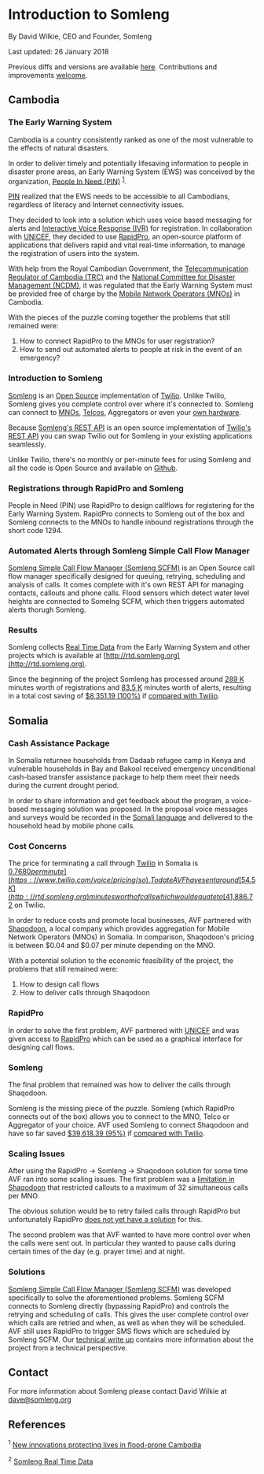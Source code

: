 # Introduction to Somleng

By David Wilkie, CEO and Founder, Somleng

Last updated: 26 January 2018

Previous diffs and versions are available [here](https://github.com/somleng/somleng-project/commits/master/docs/introduction_for_development_organizations.md). Contributions and improvements [welcome](https://github.com/somleng/somleng-project/pulls).

## Cambodia

### The Early Warning System

Cambodia is a country consistently ranked as one of the most vulnerable to the effects of natural disasters.

In order to deliver timely and potentially lifesaving information to people in disaster prone areas, an Early Warning System (EWS) was conceived by the organization, [People In Need (PIN)](https://www.clovekvtisni.cz/en/what-we-do/humanitarian-aid-and-development/cambodia) <sup>[1](#footnote-ews-article)</sup>.

[PIN](https://www.clovekvtisni.cz/en/what-we-do/humanitarian-aid-and-development/cambodia) realized that the EWS needs to be accessible to all Cambodians, regardless of literacy and Internet connectivity issues.

They decided to look into a solution which uses voice based messaging for alerts and [Interactive Voice Response (IVR)](https://en.wikipedia.org/wiki/Interactive_voice_response) for registration. In collaboration with [UNICEF](https://www.unicef.org/cambodia), they decided to use [RapidPro](http://rapidpro.io/), an open-source platform of applications that delivers rapid and vital real-time information, to manage the registration of users into the system.

With help from the Royal Cambodian Government, the [Telecommunication Regulator of Cambodia (TRC)](https://www.trc.gov.kh) and the [National Committee for Disaster Management (NCDM)](http://www.ncdm.gov.kh/), it was regulated that the Early Warning System must be provided free of charge by the [Mobile Network Operators (MNOs)](https://en.wikipedia.org/wiki/Mobile_network_operator) in Cambodia.

With the pieces of the puzzle coming together the problems that still remained were:

1. How to connect RapidPro to the MNOs for user registration?
2. How to send out automated alerts to people at risk in the event of an emergency?

### Introduction to Somleng

[Somleng](http://www.somleng.org/) is an [Open Source](https://en.wikipedia.org/wiki/Open-source_software) implementation of [Twilio](https://www.twilio.com/). Unlike Twilio, Somleng gives you complete control over where it's connected to. Somleng can connect to [MNOs](https://en.wikipedia.org/wiki/Mobile_network_operator), [Telcos](https://en.wikipedia.org/wiki/Telephone_company), Aggregators or even your [own hardware](https://en.wikipedia.org/wiki/SIM_box).

Because [Somleng's REST API](https://github.com/somleng/twilreapi) is an open source implementation of [Twilio's REST API](https://www.twilio.com/docs/api/rest) you can swap Twilio out for Somleng in your existing applications seamlessly.

Unlike Twilio, there's no monthly or per-minute fees for using Somleng and all the code is Open Source and available on [Github](https://github.com/somleng).

### Registrations through RapidPro and Somleng

People in Need (PIN) use RapidPro to design callflows for registering for the Early Warning System. RapidPro connects to Somleng out of the box and Somleng connects to the MNOs to handle inbound registrations through the short code 1294.

### Automated Alerts through Somleng Simple Call Flow Manager

[Somleng Simple Call Flow Manager (Somleng SCFM)](https://github.com/somleng/somleng-scfm) is an Open Source call flow manager specifically designed for queuing, retrying, scheduling and analysis of calls. It comes complete with it's own REST API for managing contacts, callouts and phone calls. Flood sensors which detect water level heights are connected to Somelng SCFM, which then triggers automated alerts thorugh Somleng.

### Results

Somleng collects [Real Time Data](http://rtd.somleng.org) from the Early Warning System and other projects which is available at [http://rtd.somleng.org](http://rtd.somleng.org).

Since the beginning of the project Somleng has processed around [289 K](http://rtd.somleng.org) minutes worth of registrations and [83.5 K](http://rtd.somleng.org) minutes worth of alerts, resulting in a total cost saving of [$8,351.19 (100%)](http://rtd.somleng.org) if [compared with Twilio](https://www.twilio.com/voice/pricing/kh).

## Somalia

### Cash Assistance Package

In Somalia returnee households from Dadaab refugee camp in Kenya and vulnerable households in Bay and Bakool received emergency unconditional cash-based transfer assistance package to help them meet their needs during the current drought period.

In order to share information and get feedback about the program, a voice-based messaging solution was proposed. In the proposal voice messages and surveys would be recorded in the [Somali language](https://en.wikipedia.org/wiki/Somali_language) and delivered to the household head by mobile phone calls.

### Cost Concerns

The price for terminating a call through [Twilio](https://www.twilio.com/) in Somalia is [$0.7680 per minute](https://www.twilio.com/voice/pricing/so). To date AVF have sent around [54.5 K](http://rtd.somleng.org) minutes worth of calls which would equate to [$41,886.72](http://rtd.somleng.org) on Twilio.

In order to reduce costs and promote local businesses, AVF partnered with [Shaqodoon](http://shaqodoon.org/technology/), a local company which provides aggregation for Mobile Network Operators (MNOs) in Somalia. In comparison, Shaqodoon's pricing is between $0.04 and $0.07 per minute depending on the MNO.

With a potential solution to the economic feasibility of the project, the problems that still remained were:

1. How to design call flows
2. How to deliver calls through Shaqodoon

### RapidPro

In order to solve the first problem, AVF partnered with [UNICEF](https://www.unicef.org/somalia) and was given access to [RapidPro](http://rapidpro.io/) which can be used as a graphical interface for designing call flows.

### Somleng

The final problem that remained was how to deliver the calls through Shaqodoon.

Somleng is the missing piece of the puzzle. Somleng (which RapidPro connects out of the box) allows you to connect to the MNO, Telco or Aggregator of your choice. AVF used Somleng to connect Shaqodoon and have so far saved [$39,618.39 (95%)](http://rtd.somleng.org) if [compared with Twilio](https://www.twilio.com/voice/pricing/so).

### Scaling Issues

After using the RapidPro -> Somleng -> Shaqodoon solution for some time AVF ran into some scaling issues. The first problem was a [limitation in Shaqodoon](https://github.com/somleng/somleng-project/blob/master/docs/case_study_africas_voices.md#shaqadoon) that restricted callouts to a maximum of 32 simultaneous calls per MNO.

The obvious solution would be to retry failed calls through RapidPro but unfortunately RapidPro [does not yet have a solution](https://github.com/rapidpro/rapidpro/issues/599) for this.

The second problem was that AVF wanted to have more control over when the calls were sent out. In particular they wanted to pause calls during certain times of the day (e.g. prayer time) and at night.

### Solutions

[Somleng Simple Call Flow Manager (Somleng SCFM)](https://github.com/somleng/somleng-scfm) was developed specifically to solve the aforementioned problems. Somleng SCFM connects to Somleng directly (bypassing RapidPro) and controls the retrying and scheduling of calls. This gives the user complete control over which calls are retried and when, as well as when they will be scheduled. AVF still uses RapidPro to trigger SMS flows which are scheduled by Somleng SCFM. Our [technical write up](https://github.com/somleng/somleng-project/blob/master/docs/case_study_africas_voices.md) contains more information about the project from a technical perspective.

## Contact

For more information about Somleng please contact David Wilkie at [dave@somleng.org](mailto:dave@somleng.org)

## References

<a name="footnote-ews-article"><sup>1</sup></a> [New innovations protecting lives in flood-prone Cambodia](http://unicefstories.org/2017/06/20/new-innovations-protecting-lives-in-flood-prone-cambodia/)

<a name="footnote-somleng-rtd"><sup>2</sup></a> [Somleng Real Time Data](http://rtd.somleng.org)
